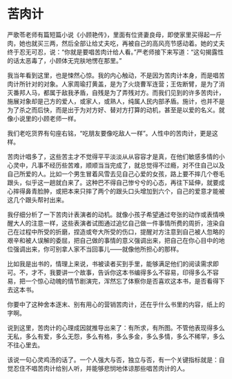 # 苦肉计

严歌苓老师有篇短篇小说《小顾艳传》，里面有位贤妻良母，即使家里买得起一斤肉，她也就买三两，然后全部让给丈夫吃，再被自己的高风亮节感动着。她的丈夫终于忍无可忍，说：“你就是要唱苦肉计给人看。”严老师接下来写道：“这句揭露性的话太恶毒了，小顾体无完肤地愣在那里。” 

我当年看到这里，也是悚然心惊。我的内心触动，不是因为苦肉计本身，而是唱苦肉计所针对的对象。人家周瑜打黄盖，是为了火烧曹军连营；王佐断臂，是为了消灭番邦人马，都属于敌我矛盾，自残是为了弄残对方。而我们见到的许多苦肉计，施展对象却是己方的爱人，或家人，或熟人，纯属人民内部矛盾。施计，也并不是为了杀之而后快，而是出于为对方好、替对方打算的动机，甚至是以爱的名义。就像小说里的小顾老师一样。 

我们老吃货界有句座右铭，“吃朋友要像吃敌人一样”。人性中的苦肉计，更是这样。 

苦肉计唱多了，这些苦主才不觉得平平淡淡从从容容才是真，在他们敏感多情的小心灵中，凡事不经历些苦难，顺顺当当完成了，就总觉得不过瘾，对不住自己以及自己所爱的人。比如一个男生冒着风雪去见自己心爱的女孩，路上要不摔几个卷毛跟头，似乎这一趟就白来了。这种巴不得自己惨兮兮的心态，再往下延伸，就要成心摔得鼻青脸肿，或把本来只摔了两个的跟头口头增加到六个，自己的爱意才能被这几个跟头帮衬出来。 

我仔细分析了一下苦肉计表演者的动机。就像小孩子希望通过夸张的动作或表情唤醒大人的注意一样，这些表演者试图通过追忆自己做一件事情所费的周折，渲染自己在过程中所受的折磨，捏造或夸大所受的伤口，提醒对方注意到自己被人忽略的艰辛和被人误解的委屈，把自己做的事情的意义强调出来，把自己在你心目中的地位强调出来，你可别拿人家不当回事儿——就像他所担心的那样。 

比如我是出书的，情理上来说，书被读者买到手里，能够满足他们的阅读需求即可。不，才不，我要讲一个故事，告诉你这本书编得多么不容易，印得多么不容易，把一个惊心动魄的情节剧演完，浑然忘了体察你是否喜欢这本书，是否看得下去这本书。 

你要中了这种舍本逐末、别有用心的营销苦肉计，还在乎什么书里的内容，纸上的字啊。 

说到这里，苦肉计的心理成因就推导出来了：有所求，有所图。不管他表现得多么无私，多么有爱，多么无怨，多么有格，多么多金，多么多情，多么不稀罕，多么不往心里去。 

该说一句心灵鸡汤的话了。一个人强大与否，独立与否，有一个关键指标就是：自觉忍住不唱苦肉计给别人听，并能够悲悯地体谅那些唱苦肉计的人。